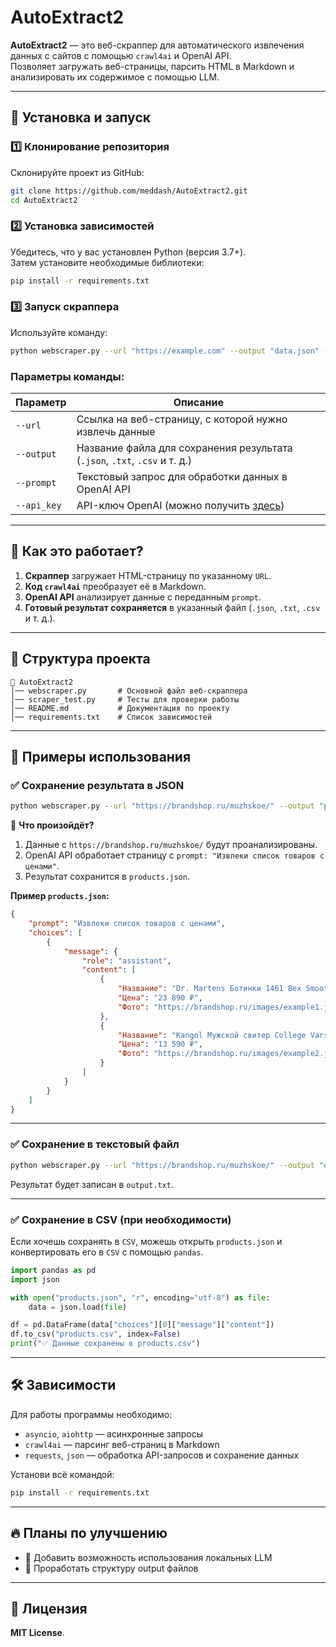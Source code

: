# AutoExtract2

**AutoExtract2** — это веб-скраппер для автоматического извлечения данных с сайтов с помощью `crawl4ai` и OpenAI API.  
Позволяет загружать веб-страницы, парсить HTML в Markdown и анализировать их содержимое с помощью LLM.

---

## 🚀 Установка и запуск

### 1️⃣ **Клонирование репозитория**
Склонируйте проект из GitHub:
```bash
git clone https://github.com/meddash/AutoExtract2.git
cd AutoExtract2
```

### 2️⃣ **Установка зависимостей**
Убедитесь, что у вас установлен Python (версия 3.7+).  
Затем установите необходимые библиотеки:
```bash
pip install -r requirements.txt
```

### 3️⃣ **Запуск скраппера**
Используйте команду:
```bash
python webscraper.py --url "https://example.com" --output "data.json" --prompt "Извлеки все товары с ценами" --api_key "sk-123456"
```

### **Параметры команды:**
| Параметр   | Описание |
|------------|----------|
| `--url`    | Ссылка на веб-страницу, с которой нужно извлечь данные |
| `--output` | Название файла для сохранения результата (`.json`, `.txt`, `.csv` и т. д.) |
| `--prompt` | Текстовый запрос для обработки данных в OpenAI API |
| `--api_key` | API-ключ OpenAI (можно получить [здесь](https://platform.openai.com/signup/)) |

---

## 📌 **Как это работает?**
1. **Скраппер** загружает HTML-страницу по указанному `URL`.  
2. **Код `crawl4ai`** преобразует её в Markdown.  
3. **OpenAI API** анализирует данные с переданным `prompt`.  
4. **Готовый результат сохраняется** в указанный файл (`.json`, `.txt`, `.csv` и т. д.).

---

## 📂 **Структура проекта**
```
📁 AutoExtract2
│── webscraper.py       # Основной файл веб-скраппера
│── scraper_test.py     # Тесты для проверки работы
│── README.md           # Документация по проекту
│── requirements.txt    # Список зависимостей
```

---

## 📄 **Примеры использования**

### ✅ **Сохранение результата в JSON**
```bash
python webscraper.py --url "https://brandshop.ru/muzhskoe/" --output "products.json" --prompt "Извлеки список товаров с ценами" --api_key "sk-123456"
```
📌 **Что произойдёт?**  
1. Данные с `https://brandshop.ru/muzhskoe/` будут проанализированы.  
2. OpenAI API обработает страницу с `prompt: "Извлеки список товаров с ценами"`.  
3. Результат сохранится в `products.json`.

**Пример `products.json`:**
```json
{
    "prompt": "Извлеки список товаров с ценами",
    "choices": [
        {
            "message": {
                "role": "assistant",
                "content": [
                    {
                        "Название": "Dr. Martens Ботинки 1461 Bex Smooth",
                        "Цена": "23 890 ₽",
                        "Фото": "https://brandshop.ru/images/example1.jpg"
                    },
                    {
                        "Название": "Kangol Мужской свитер College Varsity",
                        "Цена": "13 590 ₽",
                        "Фото": "https://brandshop.ru/images/example2.jpg"
                    }
                ]
            }
        }
    ]
}
```

---

### ✅ **Сохранение в текстовый файл**
```bash
python webscraper.py --url "https://brandshop.ru/muzhskoe/" --output "output.txt" --prompt "Определи ключевые темы" --api_key "sk-123456"
```
Результат будет записан в `output.txt`.

---

### ✅ **Сохранение в CSV (при необходимости)**
Если хочешь сохранять в `CSV`, можешь открыть `products.json` и конвертировать его в `CSV` с помощью `pandas`.

```python
import pandas as pd
import json

with open("products.json", "r", encoding="utf-8") as file:
    data = json.load(file)

df = pd.DataFrame(data["choices"][0]["message"]["content"])
df.to_csv("products.csv", index=False)
print("✅ Данные сохранены в products.csv")
```

---

## 🛠 **Зависимости**
Для работы программы необходимо:
- `asyncio`, `aiohttp` — асинхронные запросы
- `crawl4ai` — парсинг веб-страниц в Markdown
- `requests`, `json` — обработка API-запросов и сохранение данных

Установи всё командой:
```bash
pip install -r requirements.txt
```

---

## 🔥 **Планы по улучшению**
- 🔹 Добавить возможность использования локальных LLM
- 🔹 Проработать структуру output файлов
---

## 📄 **Лицензия**
**MIT License**.

